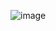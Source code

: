 
![image](https://github.com/Stran251/excel_project/assets/99199099/0dcdd12c-a48a-4687-9504-a09259edcdeb)

